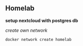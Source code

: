 ## Homelab

**setup nextcloud with postgres db**

_create own network_

```bash
docker network create homelab
```
